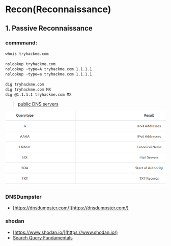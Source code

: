 # Recon(Reconnaissance) # 
## 1. Passive Reconnaissance
### commmand: ###   
```
whois tryhackme.com

nslookup tryhackme.com
nslookup -type=A tryhackme.com 1.1.1.1
nslookup -type=a tryhackme.com 1.1.1.1 

dig tryhackme.com 
dig tryhackme.com MX  
dig @1.1.1.1 tryhackme.com MX
```
>[public DNS servers](https://duckduckgo.com/?q=public+dns) 

![DNS query type](./image/dns_query_type.png)


### DNSDumpster ###    

* [https://dnsdumpster.com/](https://dnsdumpster.com/)  

### shodan ### 

* [https://www.shodan.io/](https://www.shodan.io/) 
* [Search Query Fundamentals](https://help.shodan.io/the-basics/search-query-fundamentals) 




